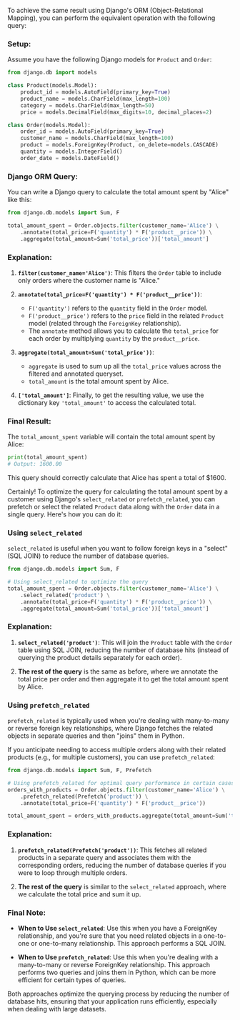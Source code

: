 To achieve the same result using Django's ORM (Object-Relational Mapping), you can perform the equivalent operation with the following query:

### Setup:
Assume you have the following Django models for `Product` and `Order`:

```python
from django.db import models

class Product(models.Model):
    product_id = models.AutoField(primary_key=True)
    product_name = models.CharField(max_length=100)
    category = models.CharField(max_length=50)
    price = models.DecimalField(max_digits=10, decimal_places=2)

class Order(models.Model):
    order_id = models.AutoField(primary_key=True)
    customer_name = models.CharField(max_length=100)
    product = models.ForeignKey(Product, on_delete=models.CASCADE)
    quantity = models.IntegerField()
    order_date = models.DateField()
```

### Django ORM Query:

You can write a Django query to calculate the total amount spent by "Alice" like this:

```python
from django.db.models import Sum, F

total_amount_spent = Order.objects.filter(customer_name='Alice') \
    .annotate(total_price=F('quantity') * F('product__price')) \
    .aggregate(total_amount=Sum('total_price'))['total_amount']
```

### Explanation:

1. **`filter(customer_name='Alice')`**: This filters the `Order` table to include only orders where the customer name is "Alice."

2. **`annotate(total_price=F('quantity') * F('product__price'))`**: 
   - `F('quantity')` refers to the `quantity` field in the `Order` model.
   - `F('product__price')` refers to the `price` field in the related `Product` model (related through the `ForeignKey` relationship).
   - The `annotate` method allows you to calculate the `total_price` for each order by multiplying `quantity` by the `product__price`.

3. **`aggregate(total_amount=Sum('total_price'))`**: 
   - `aggregate` is used to sum up all the `total_price` values across the filtered and annotated queryset.
   - `total_amount` is the total amount spent by Alice.

4. **`['total_amount']`**: Finally, to get the resulting value, we use the dictionary key `'total_amount'` to access the calculated total.

### Final Result:

The `total_amount_spent` variable will contain the total amount spent by Alice:

```python
print(total_amount_spent)
# Output: 1600.00
```

This query should correctly calculate that Alice has spent a total of $1600.













Certainly! To optimize the query for calculating the total amount spent by a customer using Django's `select_related` or `prefetch_related`, you can prefetch or select the related `Product` data along with the `Order` data in a single query. Here's how you can do it:

### Using `select_related`

`select_related` is useful when you want to follow foreign keys in a "select" (SQL JOIN) to reduce the number of database queries.

```python
from django.db.models import Sum, F

# Using select_related to optimize the query
total_amount_spent = Order.objects.filter(customer_name='Alice') \
    .select_related('product') \
    .annotate(total_price=F('quantity') * F('product__price')) \
    .aggregate(total_amount=Sum('total_price'))['total_amount']
```

### Explanation:

1. **`select_related('product')`**: This will join the `Product` table with the `Order` table using SQL JOIN, reducing the number of database hits (instead of querying the product details separately for each order).

2. **The rest of the query** is the same as before, where we annotate the total price per order and then aggregate it to get the total amount spent by Alice.

### Using `prefetch_related`

`prefetch_related` is typically used when you're dealing with many-to-many or reverse foreign key relationships, where Django fetches the related objects in separate queries and then "joins" them in Python.

If you anticipate needing to access multiple orders along with their related products (e.g., for multiple customers), you can use `prefetch_related`:

```python
from django.db.models import Sum, F, Prefetch

# Using prefetch_related for optimal query performance in certain cases
orders_with_products = Order.objects.filter(customer_name='Alice') \
    .prefetch_related(Prefetch('product')) \
    .annotate(total_price=F('quantity') * F('product__price'))

total_amount_spent = orders_with_products.aggregate(total_amount=Sum('total_price'))['total_amount']
```

### Explanation:

1. **`prefetch_related(Prefetch('product'))`**: This fetches all related products in a separate query and associates them with the corresponding orders, reducing the number of database queries if you were to loop through multiple orders.

2. **The rest of the query** is similar to the `select_related` approach, where we calculate the total price and sum it up.

### Final Note:

- **When to Use `select_related`**: Use this when you have a ForeignKey relationship, and you're sure that you need related objects in a one-to-one or one-to-many relationship. This approach performs a SQL JOIN.

- **When to Use `prefetch_related`**: Use this when you're dealing with a many-to-many or reverse ForeignKey relationship. This approach performs two queries and joins them in Python, which can be more efficient for certain types of queries.

Both approaches optimize the querying process by reducing the number of database hits, ensuring that your application runs efficiently, especially when dealing with large datasets.